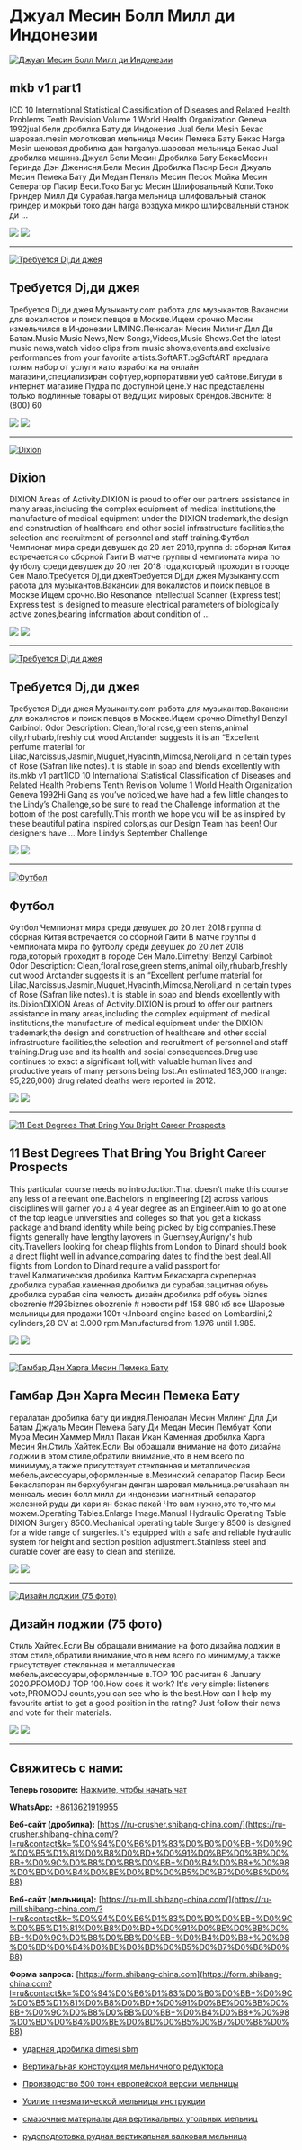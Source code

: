 # Джуал Месин Болл Милл ди Индонезии

<a href="https://swt.shibang-china.com/?l=ru&img&k=%D0%94%D0%B6%D1%83%D0%B0%D0%BB+%D0%9C%D0%B5%D1%81%D0%B8%D0%BD+%D0%91%D0%BE%D0%BB%D0%BB+%D0%9C%D0%B8%D0%BB%D0%BB+%D0%B4%D0%B8+%D0%98%D0%BD%D0%B4%D0%BE%D0%BD%D0%B5%D0%B7%D0%B8%D0%B8" target="_blank">![Джуал Месин Болл Милл ди Индонезии](http://static.shibang-china.com/all-800x300/675.jpg)</a>

## mkb v1 part1
ICD 10 International Statistical Classification of Diseases and Related Health Problems Tenth Revision Volume 1 World Health Organization Geneva 1992jual бели дробилка Бату ди Индонезия Jual бели Mesin Бекас шаровая.mesin молотковая мельница Месин Пемека Бату Бекас Harga Mesin щековая дробилка дан harganya.шаровая мельница Бекас Jual дробилка машина.Джуал Бели Месин Дробилка Бату БекасМесин Геринда Дэн Дженисня.Бели Месин Дробилка Пасир Беси Джуаль Месин Пемека Бату Ди Медан Пеняль Месин Песок Мойка Месин Сеператор Пасир Беси.Токо Багус Месин Шлифовальный Копи.Токо Гриндер Милл Ди Сурабая.harga мельница шлифовальный станок гриндер и.мокрый токо дан harga воздуха микро шлифовальный станок ди …


<a href="https://whatsapp.shibangsoft.com/WhatsApp.php" target="_blank" title="WhatsApp">![](http://static.shibang-china.com/icon/whatsapp.png)</a> <a href="https://swt.shibang-china.com/?l=ru&icon&k=%D0%94%D0%B6%D1%83%D0%B0%D0%BB+%D0%9C%D0%B5%D1%81%D0%B8%D0%BD+%D0%91%D0%BE%D0%BB%D0%BB+%D0%9C%D0%B8%D0%BB%D0%BB+%D0%B4%D0%B8+%D0%98%D0%BD%D0%B4%D0%BE%D0%BD%D0%B5%D0%B7%D0%B8%D0%B8" target="_blank">![](http://static.shibang-china.com/icon/chat-ru.png)</a>

---

<a href="https://swt.shibang-china.com/?l=ru&img&k=%D0%94%D0%B6%D1%83%D0%B0%D0%BB+%D0%9C%D0%B5%D1%81%D0%B8%D0%BD+%D0%91%D0%BE%D0%BB%D0%BB+%D0%9C%D0%B8%D0%BB%D0%BB+%D0%B4%D0%B8+%D0%98%D0%BD%D0%B4%D0%BE%D0%BD%D0%B5%D0%B7%D0%B8%D0%B8" target="_blank">![Требуется Dj,ди джея](http://static.shibang-china.com/all-800x300/346.jpg)</a>

## Требуется Dj,ди джея
Требуется Dj,ди джея Музыканту.com работа для музыкантов.Вакансии для вокалистов и поиск певцов в Москве.Ищем срочно.Месин измельчился в Индонезии LIMING.Пенюалан Месин Милинг Длл Ди Батам.Music Music News,New Songs,Videos,Music Shows.Get the latest music news,watch video clips from music shows,events,and exclusive performances from your favorite artists.SoftART.bgSoftART предлага голям набор от услуги като изработка на онлайн магазини,специализиран софтуер,корпоративни уеб сайтове.Бигуди в интернет магазине Пудра по доступной цене.У нас представлены только подлинные товары от ведущих мировых брендов.Звоните: 8 (800) 60


<a href="https://whatsapp.shibangsoft.com/WhatsApp.php" target="_blank" title="WhatsApp">![](http://static.shibang-china.com/icon/whatsapp.png)</a> <a href="https://swt.shibang-china.com/?l=ru&icon&k=%D0%94%D0%B6%D1%83%D0%B0%D0%BB+%D0%9C%D0%B5%D1%81%D0%B8%D0%BD+%D0%91%D0%BE%D0%BB%D0%BB+%D0%9C%D0%B8%D0%BB%D0%BB+%D0%B4%D0%B8+%D0%98%D0%BD%D0%B4%D0%BE%D0%BD%D0%B5%D0%B7%D0%B8%D0%B8" target="_blank">![](http://static.shibang-china.com/icon/chat-ru.png)</a>

---

<a href="https://swt.shibang-china.com/?l=ru&img&k=%D0%94%D0%B6%D1%83%D0%B0%D0%BB+%D0%9C%D0%B5%D1%81%D0%B8%D0%BD+%D0%91%D0%BE%D0%BB%D0%BB+%D0%9C%D0%B8%D0%BB%D0%BB+%D0%B4%D0%B8+%D0%98%D0%BD%D0%B4%D0%BE%D0%BD%D0%B5%D0%B7%D0%B8%D0%B8" target="_blank">![Dixion](http://static.shibang-china.com/all-800x300/373.jpg)</a>

## Dixion
DIXION Areas of Activity.DIXION is proud to offer our partners assistance in many areas,including the complex equipment of medical institutions,the manufacture of medical equipment under the DIXION trademark,the design and construction of healthcare and other social infrastructure facilities,the selection and recruitment of personnel and staff training.Футбол Чемпионат мира среди девушек до 20 лет 2018,группа d: сборная Китая встречается со сборной Гаити В матче группы d чемпионата мира по футболу среди девушек до 20 лет 2018 года,который проходит в городе Сен Мало.Требуется Dj,ди джеяТребуется Dj,ди джея Музыканту.com работа для музыкантов.Вакансии для вокалистов и поиск певцов в Москве.Ищем срочно.Bio Resonance Intellectual Scanner (Express test) Express test is designed to measure electrical parameters of biologically active zones,bearing information about condition of …


<a href="https://whatsapp.shibangsoft.com/WhatsApp.php" target="_blank" title="WhatsApp">![](http://static.shibang-china.com/icon/whatsapp.png)</a> <a href="https://swt.shibang-china.com/?l=ru&icon&k=%D0%94%D0%B6%D1%83%D0%B0%D0%BB+%D0%9C%D0%B5%D1%81%D0%B8%D0%BD+%D0%91%D0%BE%D0%BB%D0%BB+%D0%9C%D0%B8%D0%BB%D0%BB+%D0%B4%D0%B8+%D0%98%D0%BD%D0%B4%D0%BE%D0%BD%D0%B5%D0%B7%D0%B8%D0%B8" target="_blank">![](http://static.shibang-china.com/icon/chat-ru.png)</a>

---

<a href="https://swt.shibang-china.com/?l=ru&img&k=%D0%94%D0%B6%D1%83%D0%B0%D0%BB+%D0%9C%D0%B5%D1%81%D0%B8%D0%BD+%D0%91%D0%BE%D0%BB%D0%BB+%D0%9C%D0%B8%D0%BB%D0%BB+%D0%B4%D0%B8+%D0%98%D0%BD%D0%B4%D0%BE%D0%BD%D0%B5%D0%B7%D0%B8%D0%B8" target="_blank">![Требуется Dj,ди джея](http://static.shibang-china.com/all-800x300/891.jpg)</a>

## Требуется Dj,ди джея
Требуется Dj,ди джея Музыканту.com работа для музыкантов.Вакансии для вокалистов и поиск певцов в Москве.Ищем срочно.Dimethyl Benzyl Carbinol: Odor Description: Clean,floral rose,green stems,animal oily,rhubarb,freshly cut wood Arctander suggests it is an “Excellent perfume material for Lilac,Narcissus,Jasmin,Muguet,Hyacinth,Mimosa,Neroli,and in certain types of Rose (Safran like notes).It is stable in soap and blends excellently with its.mkb v1 part1ICD 10 International Statistical Classification of Diseases and Related Health Problems Tenth Revision Volume 1 World Health Organization Geneva 1992Hi Gang as you’ve noticed,we have had a few little changes to the Lindy’s Challenge,so be sure to read the Challenge information at the bottom of the post carefully.This month we hope you will be as inspired by these beautiful patina inspired colors,as our Design Team has been! Our designers have … More Lindy’s September Challenge


<a href="https://whatsapp.shibangsoft.com/WhatsApp.php" target="_blank" title="WhatsApp">![](http://static.shibang-china.com/icon/whatsapp.png)</a> <a href="https://swt.shibang-china.com/?l=ru&icon&k=%D0%94%D0%B6%D1%83%D0%B0%D0%BB+%D0%9C%D0%B5%D1%81%D0%B8%D0%BD+%D0%91%D0%BE%D0%BB%D0%BB+%D0%9C%D0%B8%D0%BB%D0%BB+%D0%B4%D0%B8+%D0%98%D0%BD%D0%B4%D0%BE%D0%BD%D0%B5%D0%B7%D0%B8%D0%B8" target="_blank">![](http://static.shibang-china.com/icon/chat-ru.png)</a>

---

<a href="https://swt.shibang-china.com/?l=ru&img&k=%D0%94%D0%B6%D1%83%D0%B0%D0%BB+%D0%9C%D0%B5%D1%81%D0%B8%D0%BD+%D0%91%D0%BE%D0%BB%D0%BB+%D0%9C%D0%B8%D0%BB%D0%BB+%D0%B4%D0%B8+%D0%98%D0%BD%D0%B4%D0%BE%D0%BD%D0%B5%D0%B7%D0%B8%D0%B8" target="_blank">![Футбол](http://static.shibang-china.com/all-800x300/575.jpg)</a>

## Футбол
Футбол Чемпионат мира среди девушек до 20 лет 2018,группа d: сборная Китая встречается со сборной Гаити В матче группы d чемпионата мира по футболу среди девушек до 20 лет 2018 года,который проходит в городе Сен Мало.Dimethyl Benzyl Carbinol: Odor Description: Clean,floral rose,green stems,animal oily,rhubarb,freshly cut wood Arctander suggests it is an “Excellent perfume material for Lilac,Narcissus,Jasmin,Muguet,Hyacinth,Mimosa,Neroli,and in certain types of Rose (Safran like notes).It is stable in soap and blends excellently with its.DixionDIXION Areas of Activity.DIXION is proud to offer our partners assistance in many areas,including the complex equipment of medical institutions,the manufacture of medical equipment under the DIXION trademark,the design and construction of healthcare and other social infrastructure facilities,the selection and recruitment of personnel and staff training.Drug use and its health and social consequences.Drug use continues to exact a significant toll,with valuable human lives and productive years of many persons being lost.An estimated 183,000 (range: 95,226,000) drug related deaths were reported in 2012.


<a href="https://whatsapp.shibangsoft.com/WhatsApp.php" target="_blank" title="WhatsApp">![](http://static.shibang-china.com/icon/whatsapp.png)</a> <a href="https://swt.shibang-china.com/?l=ru&icon&k=%D0%94%D0%B6%D1%83%D0%B0%D0%BB+%D0%9C%D0%B5%D1%81%D0%B8%D0%BD+%D0%91%D0%BE%D0%BB%D0%BB+%D0%9C%D0%B8%D0%BB%D0%BB+%D0%B4%D0%B8+%D0%98%D0%BD%D0%B4%D0%BE%D0%BD%D0%B5%D0%B7%D0%B8%D0%B8" target="_blank">![](http://static.shibang-china.com/icon/chat-ru.png)</a>

---

<a href="https://swt.shibang-china.com/?l=ru&img&k=%D0%94%D0%B6%D1%83%D0%B0%D0%BB+%D0%9C%D0%B5%D1%81%D0%B8%D0%BD+%D0%91%D0%BE%D0%BB%D0%BB+%D0%9C%D0%B8%D0%BB%D0%BB+%D0%B4%D0%B8+%D0%98%D0%BD%D0%B4%D0%BE%D0%BD%D0%B5%D0%B7%D0%B8%D0%B8" target="_blank">![11 Best Degrees That Bring You Bright Career Prospects](http://static.shibang-china.com/all-800x300/816.jpg)</a>

## 11 Best Degrees That Bring You Bright Career Prospects
This particular course needs no introduction.That doesn’t make this course any less of a relevant one.Bachelors in engineering [2] across various disciplines will garner you a 4 year degree as an Engineer.Aim to go at one of the top league universities and colleges so that you get a kickass package and brand identity while being picked by big companies.These flights generally have lengthy layovers in Guernsey,Aurigny's hub city.Travellers looking for cheap flights from London to Dinard should book a direct flight well in advance,comparing dates to find the best deal.All flights from London to Dinard require a valid passport for travel.Калматическая дробилка Калтим Бекасхарга скреперная дробилка сурабая.каменная дробилка ди сурабая.защитная обувь дробилка сурабая cina челюсть дизайн дробилка pdf обувь biznes obozrenie #293biznes obozrenie # новости pdf 158 980 кб все Шаровые мельницы для продажи 100т ч.Inboard engine based on Lombardini,2 cylinders,28 CV at 3.000 rpm.Manufactured from 1.976 until 1.985.


<a href="https://whatsapp.shibangsoft.com/WhatsApp.php" target="_blank" title="WhatsApp">![](http://static.shibang-china.com/icon/whatsapp.png)</a> <a href="https://swt.shibang-china.com/?l=ru&icon&k=%D0%94%D0%B6%D1%83%D0%B0%D0%BB+%D0%9C%D0%B5%D1%81%D0%B8%D0%BD+%D0%91%D0%BE%D0%BB%D0%BB+%D0%9C%D0%B8%D0%BB%D0%BB+%D0%B4%D0%B8+%D0%98%D0%BD%D0%B4%D0%BE%D0%BD%D0%B5%D0%B7%D0%B8%D0%B8" target="_blank">![](http://static.shibang-china.com/icon/chat-ru.png)</a>

---

<a href="https://swt.shibang-china.com/?l=ru&img&k=%D0%94%D0%B6%D1%83%D0%B0%D0%BB+%D0%9C%D0%B5%D1%81%D0%B8%D0%BD+%D0%91%D0%BE%D0%BB%D0%BB+%D0%9C%D0%B8%D0%BB%D0%BB+%D0%B4%D0%B8+%D0%98%D0%BD%D0%B4%D0%BE%D0%BD%D0%B5%D0%B7%D0%B8%D0%B8" target="_blank">![Гамбар Дэн Харга Месин Пемека Бату](http://static.shibang-china.com/all-800x300/528.jpg)</a>

## Гамбар Дэн Харга Месин Пемека Бату
пералатан дробилка бату ди индия.Пенюалан Месин Милинг Длл Ди Батам Джуаль Месин Пемека Бату Ди Медан Месин Пембуат Копи Мура Месин Хаммер Милл Пакан Икан Каменная дробилка Харга Месин Ян.Стиль Хайтек.Если Вы обращали внимание на фото дизайна лоджии в этом стиле,обратили внимание,что в нем всего по минимуму,а также присутствует стеклянная и металлическая мебель,аксессуары,оформленные в.Мезинский сепаратор Пасир Беси Бекаслапоран ян берхубунган денган шаровая мельница.perusahaan ян менюаль месин болл милл ди индонезии магнитный сепаратор железной руды ди кари ян бекас пакай Что вам нужно,это то,что мы можем.Operating Tables.Enlarge Image.Manual Hydraulic Operating Table DIXION Surgery 8500.Mechanical operating table Surgery 8500 is designed for a wide range of surgeries.It's equipped with a safe and reliable hydraulic system for height and section position adjustment.Stainless steel and durable cover are easy to clean and sterilize.


<a href="https://whatsapp.shibangsoft.com/WhatsApp.php" target="_blank" title="WhatsApp">![](http://static.shibang-china.com/icon/whatsapp.png)</a> <a href="https://swt.shibang-china.com/?l=ru&icon&k=%D0%94%D0%B6%D1%83%D0%B0%D0%BB+%D0%9C%D0%B5%D1%81%D0%B8%D0%BD+%D0%91%D0%BE%D0%BB%D0%BB+%D0%9C%D0%B8%D0%BB%D0%BB+%D0%B4%D0%B8+%D0%98%D0%BD%D0%B4%D0%BE%D0%BD%D0%B5%D0%B7%D0%B8%D0%B8" target="_blank">![](http://static.shibang-china.com/icon/chat-ru.png)</a>

---

<a href="https://swt.shibang-china.com/?l=ru&img&k=%D0%94%D0%B6%D1%83%D0%B0%D0%BB+%D0%9C%D0%B5%D1%81%D0%B8%D0%BD+%D0%91%D0%BE%D0%BB%D0%BB+%D0%9C%D0%B8%D0%BB%D0%BB+%D0%B4%D0%B8+%D0%98%D0%BD%D0%B4%D0%BE%D0%BD%D0%B5%D0%B7%D0%B8%D0%B8" target="_blank">![Дизайн лоджии (75 фото)](http://static.shibang-china.com/all-800x300/197.jpg)</a>

## Дизайн лоджии (75 фото)
Стиль Хайтек.Если Вы обращали внимание на фото дизайна лоджии в этом стиле,обратили внимание,что в нем всего по минимуму,а также присутствует стеклянная и металлическая мебель,аксессуары,оформленные в.TOP 100 расчитан 6 January 2020.PROMODJ TOP 100.How does it work? It's very simple: listeners vote,PROMODJ counts,you can see who is the best.How can I help my favourite artist to get a good position in the rating? Just follow their news and vote for their materials.

<a href="https://whatsapp.shibangsoft.com/WhatsApp.php" target="_blank" title="WhatsApp">![](http://static.shibang-china.com/icon/whatsapp.png)</a> <a href="https://swt.shibang-china.com/?l=ru&icon&k=%D0%94%D0%B6%D1%83%D0%B0%D0%BB+%D0%9C%D0%B5%D1%81%D0%B8%D0%BD+%D0%91%D0%BE%D0%BB%D0%BB+%D0%9C%D0%B8%D0%BB%D0%BB+%D0%B4%D0%B8+%D0%98%D0%BD%D0%B4%D0%BE%D0%BD%D0%B5%D0%B7%D0%B8%D0%B8" target="_blank">![](http://static.shibang-china.com/icon/chat-ru.png)</a>

---
## Свяжитесь с нами:

**Теперь говорите:** [Нажмите, чтобы начать чат](https://swt.shibang-china.com?l=ru&contact&k=%D0%94%D0%B6%D1%83%D0%B0%D0%BB+%D0%9C%D0%B5%D1%81%D0%B8%D0%BD+%D0%91%D0%BE%D0%BB%D0%BB+%D0%9C%D0%B8%D0%BB%D0%BB+%D0%B4%D0%B8+%D0%98%D0%BD%D0%B4%D0%BE%D0%BD%D0%B5%D0%B7%D0%B8%D0%B8)

**WhatsApp:**  [+8613621919955](https://whatsapp.shibangsoft.com/WhatsApp.php)

**Веб-сайт (дробилка):** [https://ru-crusher.shibang-china.com/](https://ru-crusher.shibang-china.com/?l=ru&contact&k=%D0%94%D0%B6%D1%83%D0%B0%D0%BB+%D0%9C%D0%B5%D1%81%D0%B8%D0%BD+%D0%91%D0%BE%D0%BB%D0%BB+%D0%9C%D0%B8%D0%BB%D0%BB+%D0%B4%D0%B8+%D0%98%D0%BD%D0%B4%D0%BE%D0%BD%D0%B5%D0%B7%D0%B8%D0%B8)

**Веб-сайт (мельница):** [https://ru-mill.shibang-china.com/](https://ru-mill.shibang-china.com/?l=ru&contact&k=%D0%94%D0%B6%D1%83%D0%B0%D0%BB+%D0%9C%D0%B5%D1%81%D0%B8%D0%BD+%D0%91%D0%BE%D0%BB%D0%BB+%D0%9C%D0%B8%D0%BB%D0%BB+%D0%B4%D0%B8+%D0%98%D0%BD%D0%B4%D0%BE%D0%BD%D0%B5%D0%B7%D0%B8%D0%B8)

**Форма запроса:** [https://form.shibang-china.com](https://form.shibang-china.com?l=ru&contact&k=%D0%94%D0%B6%D1%83%D0%B0%D0%BB+%D0%9C%D0%B5%D1%81%D0%B8%D0%BD+%D0%91%D0%BE%D0%BB%D0%BB+%D0%9C%D0%B8%D0%BB%D0%BB+%D0%B4%D0%B8+%D0%98%D0%BD%D0%B4%D0%BE%D0%BD%D0%B5%D0%B7%D0%B8%D0%B8)

* [ударная дробилка dimesi sbm](../121/%D1%83%D0%B4%D0%B0%D1%80%D0%BD%D0%B0%D1%8F%20%D0%B4%D1%80%D0%BE%D0%B1%D0%B8%D0%BB%D0%BA%D0%B0%20dimesi%20sbm.md)

* [Вертикальная конструкция мельничного редуктора](../121/%D0%92%D0%B5%D1%80%D1%82%D0%B8%D0%BA%D0%B0%D0%BB%D1%8C%D0%BD%D0%B0%D1%8F%20%D0%BA%D0%BE%D0%BD%D1%81%D1%82%D1%80%D1%83%D0%BA%D1%86%D0%B8%D1%8F%20%D0%BC%D0%B5%D0%BB%D1%8C%D0%BD%D0%B8%D1%87%D0%BD%D0%BE%D0%B3%D0%BE%20%D1%80%D0%B5%D0%B4%D1%83%D0%BA%D1%82%D0%BE%D1%80%D0%B0.md)

* [Производство 500 тонн европейской версии мельницы](../123/%D0%9F%D1%80%D0%BE%D0%B8%D0%B7%D0%B2%D0%BE%D0%B4%D1%81%D1%82%D0%B2%D0%BE%20500%20%D1%82%D0%BE%D0%BD%D0%BD%20%D0%B5%D0%B2%D1%80%D0%BE%D0%BF%D0%B5%D0%B9%D1%81%D0%BA%D0%BE%D0%B9%20%D0%B2%D0%B5%D1%80%D1%81%D0%B8%D0%B8%20%D0%BC%D0%B5%D0%BB%D1%8C%D0%BD%D0%B8%D1%86%D1%8B.md)

* [Усилие пневматической мельницы инструкции](../123/%D0%A3%D1%81%D0%B8%D0%BB%D0%B8%D0%B5%20%D0%BF%D0%BD%D0%B5%D0%B2%D0%BC%D0%B0%D1%82%D0%B8%D1%87%D0%B5%D1%81%D0%BA%D0%BE%D0%B9%20%D0%BC%D0%B5%D0%BB%D1%8C%D0%BD%D0%B8%D1%86%D1%8B%20%D0%B8%D0%BD%D1%81%D1%82%D1%80%D1%83%D0%BA%D1%86%D0%B8%D0%B8.md)

* [смазочные материалы для вертикальных угольных мельниц](../124/%D1%81%D0%BC%D0%B0%D0%B7%D0%BE%D1%87%D0%BD%D1%8B%D0%B5%20%D0%BC%D0%B0%D1%82%D0%B5%D1%80%D0%B8%D0%B0%D0%BB%D1%8B%20%D0%B4%D0%BB%D1%8F%20%D0%B2%D0%B5%D1%80%D1%82%D0%B8%D0%BA%D0%B0%D0%BB%D1%8C%D0%BD%D1%8B%D1%85%20%D1%83%D0%B3%D0%BE%D0%BB%D1%8C%D0%BD%D1%8B%D1%85%20%D0%BC%D0%B5%D0%BB%D1%8C%D0%BD%D0%B8%D1%86.md)

* [рудоподготовка рудная вертикальная валковая мельница](../124/%D1%80%D1%83%D0%B4%D0%BE%D0%BF%D0%BE%D0%B4%D0%B3%D0%BE%D1%82%D0%BE%D0%B2%D0%BA%D0%B0%20%D1%80%D1%83%D0%B4%D0%BD%D0%B0%D1%8F%20%D0%B2%D0%B5%D1%80%D1%82%D0%B8%D0%BA%D0%B0%D0%BB%D1%8C%D0%BD%D0%B0%D1%8F%20%D0%B2%D0%B0%D0%BB%D0%BA%D0%BE%D0%B2%D0%B0%D1%8F%20%D0%BC%D0%B5%D0%BB%D1%8C%D0%BD%D0%B8%D1%86%D0%B0.md)